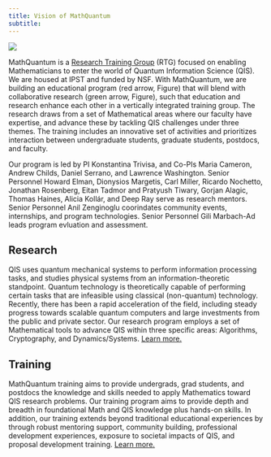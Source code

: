 ```yaml
---
title: Vision of MathQuantum
subtitle:
---
```


![](https://mathquantum.umd.edu/assets/media/MathQuantumRTGvision.png)

MathQuantum is a [Research Training Group](https://new.nsf.gov/funding/opportunities/research-training-groups-mathematical-sciences-rtg) (RTG) focused on enabling Mathematicians to enter the world of Quantum Information Science (QIS). We are housed at IPST and funded by NSF. With MathQuantum, we are building an educational program (red arrow, Figure) that will blend with collaborative research (green arrow, Figure), such that education and research enhance each other in a vertically integrated training group. The research draws from a set of Mathematical areas where our faculty have expertise, and advance these by tackling QIS challenges under three themes. The training includes an innovative set of activities and prioritizes interaction between undergraduate students, graduate students, postdocs, and faculty.

Our program is led by PI Konstantina Trivisa, and Co-PIs Maria Cameron, Andrew Childs, Daniel Serrano, and Lawrence Washington. Senior Personnel Howard Elman, Dionysios Margetis, Carl Miller, Ricardo Nochetto, Jonathan Rosenberg, Eitan Tadmor and Pratyush Tiwary, Gorjan Alagic, Thomas Haines, Alicia Kollár, and Deep Ray serve as research mentors. Senior Personnel Anil Zenginoglu coorindates community events, internships, and program technologies. Senior Personnel Gili Marbach-Ad leads program evluation and assessment.

## Research
QIS uses quantum mechanical systems to perform information processing tasks, and studies physical systems from an information-theoretic standpoint. Quantum technology is theoretically capable of performing certain tasks that are infeasible using classical (non-quantum) technology. Recently, there has been a rapid acceleration of the field, including steady progress towards scalable quantum computers and large investments from the public and private sector. Our research program employs a set of Mathematical tools to advance QIS within three specific areas: Algorithms, Cryptography, and Dynamics/Systems. [Learn more.](/research/)


## Training

MathQuantum training aims to provide undergrads, grad students, and postdocs the knowledge and skills needed to apply Mathematics toward QIS research problems. Our training program aims to provide depth and breadth in foundational Math and QIS knowledge plus hands-on skills. In addition, our training extends beyond traditional educational experiences by through robust mentoring support, community building, professional development experiences, exposure to societal impacts of QIS, and proposal development training. [Learn more.](/training/)

